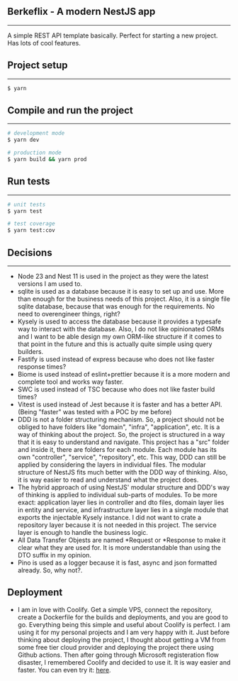 ## Berkeflix - A modern NestJS app

--- 

A simple REST API template basically. Perfect for starting a new project. Has lots of cool features.

## Project setup

---

```bash
$ yarn
```

## Compile and run the project

---

```bash
# development mode
$ yarn dev

# production mode
$ yarn build && yarn prod
```

## Run tests

---

```bash
# unit tests
$ yarn test

# test coverage
$ yarn test:cov
```

## Decisions

---

- Node 23 and Nest 11 is used in the project as they were the latest versions I am used to.
- sqlite is used as a database because it is easy to set up and use. More than enough for the business needs of this project.
Also, it is a single file sqlite database, because that was enough for the requirements. No need to overengineer things, right?
- Kysely is used to access the database because it provides a typesafe way to interact with the database. Also, I do not like opinionated ORMs and I want to be able design my own ORM-like structure if it comes to that point in the future and this is actually quite simple using query builders.
- Fastify is used instead of express because who does not like faster response times?
- Biome is used instead of eslint+prettier because it is a more modern and complete tool and works way faster.
- SWC is used instead of TSC because who does not like faster build times?
- Vitest is used instead of Jest because it is faster and has a better API. (Being "faster" was tested with a POC by me before)
- DDD is not a folder structuring mechanism. So, a project should not be obliged to have folders like "domain", "infra", "application", etc.
It is a way of thinking about the project. So, the project is structured in a way that it is easy to understand and navigate.
This project has a "src" folder and inside it, there are folders for each module. Each module has its own "controller", "service", "repository", etc.
This way, DDD can still be applied by considering the layers in individual files. The modular structure of NestJS fits much better with the DDD way of thinking.
Also, it is way easier to read and understand what the project does.
- The hybrid approach of using NestJS' modular structure and DDD's way of thinking is applied to individual sub-parts of modules.
To be more exact: application layer lies in controller and dto files, domain layer lies in entity and service, and infrastructure layer lies in a single module that exports the injectable Kysely instance.
I did not want to crate a repository layer because it is not needed in this project. The service layer is enough to handle the business logic.
- All Data Transfer Objests are named *Request or *Response to make it clear what they are used for. It is more understandable than using the DTO suffix in my opinion.
- Pino is used as a logger because it is fast, async and json formatted already. So, why not?.

## Deployment
- I am in love with Coolify. Get a simple VPS, connect the repository, create a Dockerfile for the builds and deployments, and you are good to go.
Everything being this simple and useful about Coolify is perfect. I am using it for my personal projects and I am very happy with it.
Just before thinking about deploying the project, I thought about getting a VM from some free tier cloud provider and deploying the project there using Github actions.
Then after going through Microsoft registeration flow disaster, I remembered Coolify and decided to use it. It is way easier and faster.
You can even try it: [here](http://b4wg8k8w4sw04ww8owco4wc8.82.29.177.217.sslip.io/docs).
